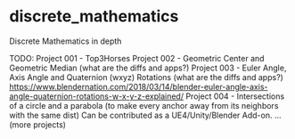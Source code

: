 # discrete_mathematics
Discrete Mathematics in depth

TODO:
Project 001 - Top3Horses
Project 002 - Geometric Center and Geometric Median (what are the diffs and apps?)
Project 003 - Euler Angle, Axis Angle and Quaternion (wxyz) Rotations (what are the diffs and apps?)
  https://www.blendernation.com/2018/03/14/blender-euler-angle-axis-angle-quaternion-rotations-w-x-y-z-explained/
Project 004 - Intersections of a circle and a parabola (to make every anchor away from its neighbors with the same dist)
  Can be contributed as a UE4/Unity/Blender Add-on.
... (more projects)

